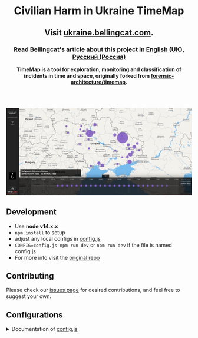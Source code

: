 <h1 align="center">Civilian Harm in Ukraine TimeMap</h1>

<h2 align="center">Visit <a href="https://ukraine.bellingcat.com/">ukraine.bellingcat.com</a>.</h2>

<h3 align="center">
Read Bellingcat's article about this project in 
<a href="https://www.bellingcat.com/news/2022/03/17/hospitals-bombed-and-apartments-destroyed-mapping-incidents-of-civilian-harm-in-ukraine/">English (UK)</a>,
<a href="https://ru.bellingcat.com/novosti/2022/03/18/hospitals-bombed-and-apartments-destroyed-mapping-incidents-of-civilian-harm-in-ukraine-ru/">Русский (Россия)</a>
</h3>

<p align="center">
<strong>
	TimeMap is a tool for exploration, monitoring and classification of incidents in time and space, originally forked from <a href="https://github.com/forensic-architecture/timemap">forensic-architecture/timemap</a>.
</strong>
</p>
<br>
<br>

![ukraine.bellingcat.com timemap preview](docs/example-timemap.png)

## Development
* Use **node v14.x.x**
* `npm install` to setup
* adjust any local configs in [config.js](config.js)
* `CONFIG=config.js npm run dev` or `npm run dev` if the file is named config.js
* For more info visit the [original repo](https://github.com/forensic-architecture/timemap)

## Contributing
Please check our [issues page](https://github.com/bellingcat/ukraine-timemap/issues) for desired contributions, and feel free to suggest your own. 

## Configurations

<details>
<summary>Documentation of <a href="config.js">config.js</a> </summary>

* `SERVER_ROOT` - points to the API base address
* `XXXX_EXT` - points to the respective JSONs of the data, for events, sources, and associations
* `MAPBOX_TOKEN` - used to load the custom styles
* `DATE_FMT` and `TIME_FMT` - how to consume the events' date/time from the API
* `store.app.map` - configures the initial map view and the UX limits
* `store.app.cluster` - configures how clusters/bubbles are grouped into larger clusters, larger `radius` means bigger cluster bubbles
* `store.app.timeline` - configure timeline ranges, zoom level options, and default range
* `store.app.intro` - the intro panel that shows on start
* `store.app.cover` - configuration for the full page cover, the `description` is a list of markdown entities, can also contain html
* `store.ui.colors` and `store.ui.maxNumOfColors` are applied to filters, as they are selected

Easiest way to deploy the static files is through 
* `nvm use 14`
* `npm run build` (rather: `CI=false npm run build`)
* copy the files to your server, for example to `/var/www/html`

</details>